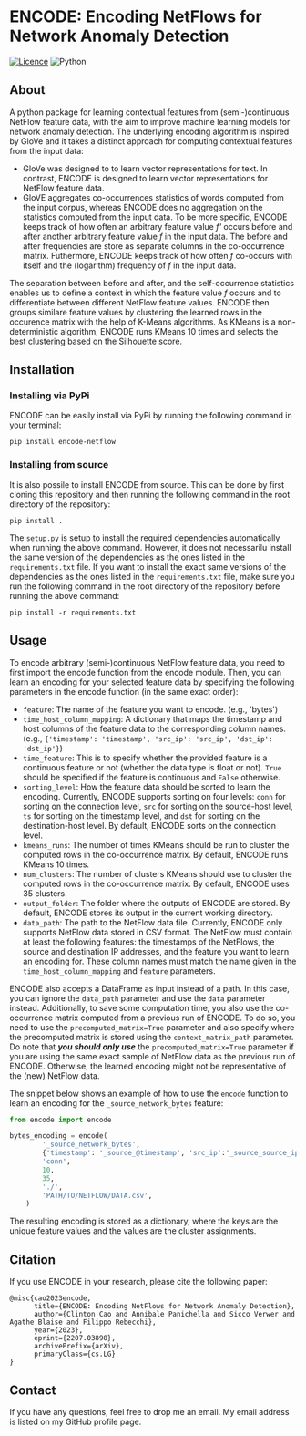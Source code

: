 # ENCODE: Encoding NetFlows for Network Anomaly Detection
[![Licence](https://img.shields.io/github/license/Ileriayo/markdown-badges?style=for-the-badge)](./LICENSE) ![Python](https://img.shields.io/badge/python-3670A0?style=for-the-badge&logo=python&logoColor=ffdd54)

## About
A python package for learning contextual features from (semi-)continuous NetFlow feature data, with the aim to improve machine learning models for network anomaly detection. The underlying encoding algorithm is inspired by GloVe and it takes a distinct approach for computing contextual features from the input data:
- GloVe was designed to to learn vector representations for text. In contrast, ENCODE is designed to learn vector representations for NetFlow feature data.
- GloVE aggregates co-occurrences statistics of words computed from the input corpus, whereas ENCODE does no aggregation on the statistics computed from the input data. To be more specific, ENCODE keeps track of how often an arbitrary feature value *f'* occurs before and after another arbitrary feature value *f* in the input data. The before and after frequencies are store as separate columns in the co-occurrence matrix. Futhermore, ENCODE keeps track of how often *f* co-occurs with itself and the (logarithm) frequency of *f* in the input data.

The separation between before and after, and the self-occurrence statistics enables us to define a context in which the feature value *f* occurs and to differentiate between different NetFlow feature values. ENCODE then groups similare feature values by clustering the learned rows in the occurence matrix with the help of K-Means algorithms. As KMeans is a non-deterministic algorithm, ENCODE runs KMeans 10 times and selects the best clustering based on the Silhouette score.

## Installation
### Installing via PyPi
ENCODE can be easily install via PyPi by running the following command in your terminal:
```
pip install encode-netflow
``````

### Installing from source
It is also possile to install ENCODE from source. This can be done by first cloning this repository and then running the following command in the root directory of the repository:
```
pip install .
```

The `setup.py` is setup to install the required dependencies automatically when running the above command. However, it does not necessarilu install the same version of the dependencies as the ones listed in the `requirements.txt` file. If you want to install the exact same versions of the dependencies as the ones listed in the `requirements.txt` file, make sure you run the following command in the root directory of the repository before running the above command:
```
pip install -r requirements.txt
```

## Usage
To encode arbitrary (semi-)continuous NetFlow feature data, you need to first import the encode function from the encode module. Then, you can learn an encoding for your selected feature data by specifying the following parameters in the encode function (in the same exact order):
- `feature`: The name of the feature you want to encode. (e.g., 'bytes')
- `time_host_column_mapping`: A dictionary that maps the timestamp and host columns of the feature data to the corresponding column names. (e.g., `{'timestamp': 'timestamp', 'src_ip': 'src_ip', 'dst_ip': 'dst_ip'}`)
- `time_feature`: This is to specify whether the provided feature is a continuous feature or not (whether the data type is float or not). `True` should be specified if the feature is continuous and `False` otherwise.
-  `sorting_level`: How the feature data should be sorted to learn the encoding. Currently, ENCODE supports sorting on four levels: `conn` for sorting on the connection level, `src` for sorting on the source-host level, `ts` for sorting on the timestamp level, and `dst` for sorting on the destination-host level. By default, ENCODE sorts on the connection level.
- `kmeans_runs`: The number of times KMeans should be run to cluster the computed rows in the co-occurrence matrix. By default, ENCODE runs KMeans 10 times.
- `num_clusters`: The number of clusters KMeans should use to cluster the computed rows in the co-occurrence matrix. By default, ENCODE uses 35 clusters.
- `output_folder`: The folder where the outputs of ENCODE are stored. By default, ENCODE stores its output in the current working directory.
- `data_path`: The path to the NetFlow data file. Currently, ENCODE only supports NetFlow data stored in CSV format. The NetFlow must contain at least the following features: the timestamps of the NetFlows, the source and destination IP addresses, and the feature you want to learn an encoding for. These column names must match the name given in the `time_host_column_mapping` and `feature` parameters. 

ENCODE also accepts a DataFrame as input instead of a path. In this case, you can ignore the `data_path` parameter and use the `data` parameter instead. Additionally, to save some computation time, you also use the co-occurrence matrix computed from a previous run of ENCODE. To do so, you need to use the `precomputed_matrix=True` parameter and also specify where the precomputed matrix is stored using the `context_matrix_path` parameter. Do note that ***you should only use*** the `precomputed_matrix=True` parameter if you are using the same exact sample of NetFlow data as the previous run of ENCODE. Otherwise, the learned encoding might not be representative of the (new) NetFlow data.

The snippet below shows an example of how to use the `encode` function to learn an encoding for the `_source_network_bytes` feature:
```python
from encode import encode

bytes_encoding = encode(
 		'_source_network_bytes',
 		{'timestamp': '_source_@timestamp', 'src_ip':'_source_source_ip', 'dst_ip':'_source_destination_ip'},
 		'conn',
 		10,
 		35,
		'./',
		'PATH/TO/NETFLOW/DATA.csv',
	)
```

The resulting encoding is stored as a dictionary, where the keys are the unique feature values and the values are the cluster assignments. 

## Citation
If you use ENCODE in your research, please cite the following paper:
```
@misc{cao2023encode,
      title={ENCODE: Encoding NetFlows for Network Anomaly Detection}, 
      author={Clinton Cao and Annibale Panichella and Sicco Verwer and Agathe Blaise and Filippo Rebecchi},
      year={2023},
      eprint={2207.03890},
      archivePrefix={arXiv},
      primaryClass={cs.LG}
}
```

## Contact
If you have any questions, feel free to drop me an email. My email address is listed on my GitHub profile page.


